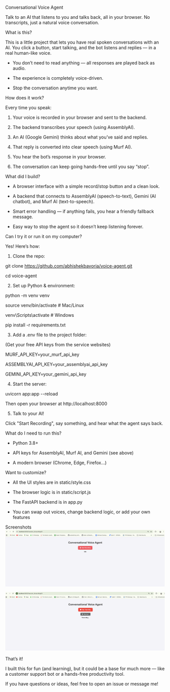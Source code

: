 Conversational Voice Agent

Talk to an AI that listens to you and talks back, all in your browser. No transcripts, just a natural voice conversation.

What is this?

This is a little project that lets you have real spoken conversations with an AI. You click a button, start talking, and the bot listens and replies — in a real human-like voice.

   - You don’t need to read anything — all responses are played back as audio.

   - The experience is completely voice-driven.

   - Stop the conversation anytime you want.

How does it work?

Every time you speak:

   1. Your voice is recorded in your browser and sent to the backend.

   2. The backend transcribes your speech (using AssemblyAI).

   3. An AI (Google Gemini) thinks about what you’ve said and replies.

   4. That reply is converted into clear speech (using Murf AI).

   5. You hear the bot’s response in your browser.

   6. The conversation can keep going hands-free until you say “stop”.

What did I build?
   - A browser interface with a simple record/stop button and a clean look.

   - A backend that connects to AssemblyAI (speech-to-text), Gemini (AI chatbot), and Murf AI (text-to-speech).

   - Smart error handling — if anything fails, you hear a friendly fallback message.

   - Easy way to stop the agent so it doesn’t keep listening forever.

Can I try it or run it on my computer?

Yes! Here’s how:

   1. Clone the repo:

   git clone https://github.com/abhishekbavoria/voice-agent.git

   cd voice-agent
   
   2. Set up Python & environment:

   python -m venv venv

   source venv/bin/activate         # Mac/Linux

   venv\Scripts\activate            # Windows

   pip install -r requirements.txt

   3. Add a .env file to the project folder:

   (Get your free API keys from the service websites)

   MURF_API_KEY=your_murf_api_key

   ASSEMBLYAI_API_KEY=your_assemblyai_api_key

   GEMINI_API_KEY=your_gemini_api_key

   4. Start the server:

   uvicorn app:app --reload

   Then open your browser at http://localhost:8000

   5. Talk to your AI!

   Click "Start Recording", say something, and hear what the agent says back.

What do I need to run this?
   - Python 3.8+

   - API keys for AssemblyAI, Murf AI, and Gemini (see above)

   - A modern browser (Chrome, Edge, Firefox...)

Want to customize?
   - All the UI styles are in static/style.css

   - The browser logic is in static/script.js

   - The FastAPI backend is in app.py

   - You can swap out voices, change backend logic, or add your own features

Screenshots
![Main UI](static/UI-Screenshot.png)

![Conversation Flow](static/Conversational-Screenshot.png)

That’s it!

I built this for fun (and learning), but it could be a base for much more — like a customer support bot or a hands-free productivity tool.

If you have questions or ideas, feel free to open an issue or message me!